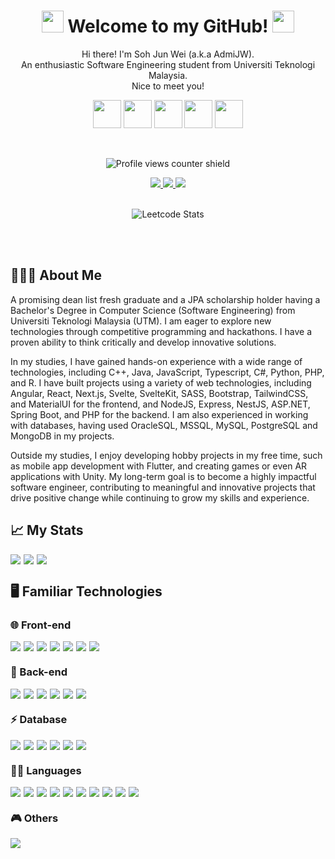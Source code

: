 
<h1 align='center'>
    <img src='https://user-images.githubusercontent.com/74038190/213844263-a8897a51-32f4-4b3b-b5c2-e1528b89f6f3.png' width='35px' />
    Welcome to my GitHub!
    <img src='https://user-images.githubusercontent.com/74038190/213844263-a8897a51-32f4-4b3b-b5c2-e1528b89f6f3.png' width='35px' />
</h1>

<p align='center'>
  Hi there! I'm Soh Jun Wei (a.k.a AdmiJW).
  <br>
  An enthusiastic Software Engineering student from Universiti Teknologi Malaysia. 
  <br>
  Nice to meet you!
</p>

<p align='center'>
<img src='https://user-images.githubusercontent.com/74038190/212257463-4d082cb4-7483-4eaf-bc25-6dde2628aabd.gif' width='45px' />
<img src='https://user-images.githubusercontent.com/74038190/212257467-871d32b7-e401-42e8-a166-fcfd7baa4c6b.gif' width='45px' />
<img src='https://user-images.githubusercontent.com/74038190/212281775-b468df30-4edc-4bf8-a4ee-f52e1aaddc86.gif' width='45px' />
<img src='https://user-images.githubusercontent.com/74038190/212257454-16e3712e-945a-4ca2-b238-408ad0bf87e6.gif' width='45px' />
<img src='https://user-images.githubusercontent.com/74038190/212257468-1e9a91f1-b626-4baa-b15d-5c385dfa7ed2.gif' width='45px' />
</p>

<br/>

<div align='center'>

![Profile views counter shield](https://komarev.com/ghpvc/?username=AdmiJW&style=plastic&color=brightgreen&label=Profile+Viewed:)

<a href='https://stackoverflow.com/users/14033758/admijw'>
  <img src="https://img.shields.io/badge/Stack_Overflow-FE7A16?style=for-the-badge&logo=stack-overflow&logoColor=white" /> 
</a>

<a href='https://www.linkedin.com/in/junwei-utm'>
  <img src="https://img.shields.io/badge/LinkedIn-0077B5?style=for-the-badge&logo=linkedin&logoColor=white"/> 
</a>

<a href='https://www.youtube.com/@junwei1779'>
  <img src="https://img.shields.io/badge/YouTube-FF0000?style=for-the-badge&logo=youtube&logoColor=white"/>
</a>

<br>
<br>

![Leetcode Stats](https://leetcard.jacoblin.cool/jamweg22)

</div>





<br>
<br>

<!-- About me -->
<h2><bold>
    🧑🏻‍💻 About Me
</bold></h2>
    
A promising dean list fresh graduate and a JPA scholarship holder having a Bachelor's Degree in Computer Science (Software Engineering) from Universiti Teknologi Malaysia (UTM). I am eager to explore new technologies through competitive programming and hackathons. I have a proven ability to think critically and develop innovative solutions. 

In my studies, I have gained hands-on experience with a wide range of technologies, including C++, Java, JavaScript, Typescript, C#, Python, PHP, and R. I have built projects using a variety of web technologies, including Angular, React, Next.js, Svelte, SvelteKit, SASS, Bootstrap, TailwindCSS, and MaterialUI for the frontend, and NodeJS, Express, NestJS, ASP.NET, Spring Boot, and PHP for the backend. I am also experienced in working with databases, having used OracleSQL, MSSQL, MySQL, PostgreSQL and MongoDB in my projects.

Outside my studies, I enjoy developing hobby projects in my free time, such as mobile app development with Flutter, and creating games or even AR applications with Unity. My long-term goal is to become a highly impactful software engineer, contributing to meaningful and innovative projects that drive positive change while continuing to grow my skills and experience.

<!-- Github Statistics -->
<h2><bold>
    📈 My Stats
</bold></h2>
    
<div style='display: flex; gap: 5px; flex-wrap: wrap;'>
    <img src='http://github-readme-streak-stats.herokuapp.com?user=AdmiJW&theme=github-dark'/>
    <img src='https://github-readme-stats.vercel.app/api?username=AdmiJW&show_icons=true&theme=chartreuse-dark'/>
    <img src='https://github-readme-stats.vercel.app/api/top-langs/?username=AdmiJW&langs_count=20&layout=compact&hide=jupyter%20notebook'/>
</div>



<!-- Familiar Technologies -->
<h2><bold>
    🖥️ Familiar Technologies 
</bold></h2>

<h3>
    🌐 Front-end
</h3>
    

<div style='display: flex; gap: 5px;'>
  <img src='https://img.shields.io/badge/Angular-DD0031?style=for-the-badge&logo=angular&logoColor=white'/>
  <img src='https://img.shields.io/badge/React-20232A?style=for-the-badge&logo=react&logoColor=61DAFB'/>
  <img src='https://img.shields.io/badge/vuejs-%2335495e.svg?style=for-the-badge&logo=vuedotjs&logoColor=%234FC08D'/>
  <img src='https://img.shields.io/badge/Flutter-02569B?style=for-the-badge&logo=flutter&logoColor=white'/>
  <img src='https://img.shields.io/badge/SvelteKit-FF3E00?style=for-the-badge&logo=Svelte&logoColor=white'/>
  <img src='https://img.shields.io/badge/Bootstrap-563D7C?style=for-the-badge&logo=bootstrap&logoColor=white'/>
  <img src='https://img.shields.io/badge/Tailwind_CSS-38B2AC?style=for-the-badge&logo=tailwind-css&logoColor=white'/>
</div>


### 🚀 Back-end

<div style='display: flex; gap: 5px;'>
  <img src='https://img.shields.io/badge/PHP-777BB4?style=for-the-badge&logo=php&logoColor=white'/>
  <img src='https://img.shields.io/badge/laravel-%23FF2D20.svg?style=for-the-badge&logo=laravel&logoColor=white' />
  <img src='https://img.shields.io/badge/Spring-6DB33F?style=for-the-badge&logo=spring&logoColor=white'/>
  <img src='https://img.shields.io/badge/Node.js-339933?style=for-the-badge&logo=nodedotjs&logoColor=white'/>
  <img src='https://img.shields.io/badge/.NET-512BD4?style=for-the-badge&logo=dotnet&logoColor=white'/>
  <img src='https://img.shields.io/badge/nestjs-E0234E?style=for-the-badge&logo=nestjs&logoColor=white'/>
</div>


### ⚡ Database

<div style='display: flex; gap: 5px;'>
  <img src='https://img.shields.io/badge/PostgreSQL-316192?style=for-the-badge&logo=postgresql&logoColor=white'/>
  <img src='https://img.shields.io/badge/MySQL-005C84?style=for-the-badge&logo=mysql&logoColor=white'/>
  <img src='https://img.shields.io/badge/PostgreSQL-316192?style=for-the-badge&logo=postgresql&logoColor=white'/>
  <img src='https://img.shields.io/badge/Supabase-181818?style=for-the-badge&logo=supabase&logoColor=white'/>
  <img src='https://img.shields.io/badge/MongoDB-4EA94B?style=for-the-badge&logo=mongodb&logoColor=white'/>
  <img src='https://img.shields.io/badge/firebase-ffca28?style=for-the-badge&logo=firebase&logoColor=black'/>
</div>

### 👩‍💻 Languages

<div style='display: flex; gap: 5px;'>
  <img src='https://img.shields.io/badge/C%2B%2B-00599C?style=for-the-badge&logo=c%2B%2B&logoColor=white'>
  <img src='https://img.shields.io/badge/C%23-239120?style=for-the-badge&logo=c-sharp&logoColor=white'>
  <img src='https://img.shields.io/badge/CSS3-1572B6?style=for-the-badge&logo=css3&logoColor=white'>
  <img src='https://img.shields.io/badge/Dart-0175C2?style=for-the-badge&logo=dart&logoColor=white'>
  <img src='https://img.shields.io/badge/HTML5-E34F26?style=for-the-badge&logo=html5&logoColor=white'>
  <img src='https://img.shields.io/badge/JavaScript-323330?style=for-the-badge&logo=javascript&logoColor=F7DF1E'>
  <img src='https://img.shields.io/badge/PHP-777BB4?style=for-the-badge&logo=php&logoColor=white'>
  <img src='https://img.shields.io/badge/Python-FFD43B?style=for-the-badge&logo=python&logoColor=blue'>
  <img src='https://img.shields.io/badge/TypeScript-007ACC?style=for-the-badge&logo=typescript&logoColor=white'>
  <img src='https://img.shields.io/badge/java-%23ED8B00.svg?style=for-the-badge&logo=java&logoColor=white'>
</div>

### 🎮 Others

<div style='display: flex; gap: 5px;'>
  <img src='https://img.shields.io/badge/Unity-100000?style=for-the-badge&logo=unity&logoColor=white'/>
</div>




